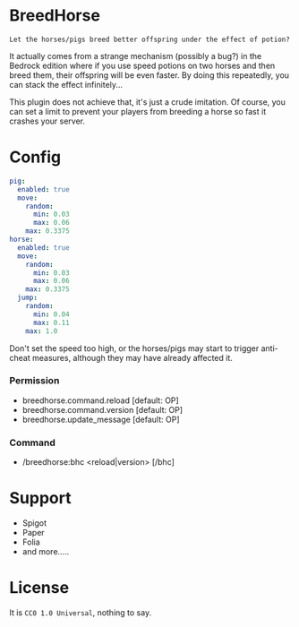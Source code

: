 # BreedHorse

~~~ 
Let the horses/pigs breed better offspring under the effect of potion? 
~~~


It actually comes from a strange mechanism (possibly a bug?)
in the Bedrock edition where if you use speed potions on two horses and then breed them,
their offspring will be even faster.
By doing this repeatedly, you can stack the effect infinitely...

This plugin does not achieve that, it's just a crude imitation.
Of course, you can set a limit to prevent your players from breeding a horse so fast it crashes your server.

# Config
```yaml
pig:
  enabled: true
  move:
    random:
      min: 0.03
      max: 0.06
    max: 0.3375
horse:
  enabled: true
  move:
    random:
      min: 0.03
      max: 0.06
    max: 0.3375
  jump:
    random:
      min: 0.04
      max: 0.11
    max: 1.0

```

Don't set the speed too high, or the horses/pigs may start to trigger anti-cheat measures, although they may have already affected it.

### Permission
- breedhorse.command.reload [default: OP]
- breedhorse.command.version [default: OP]
- breedhorse.update_message [default: OP]

### Command
- /breedhorse:bhc <reload|version> [/bhc]

# Support
- Spigot
- Paper
- Folia
- and more.....

# License
It is `CC0 1.0 Universal`, nothing to say.